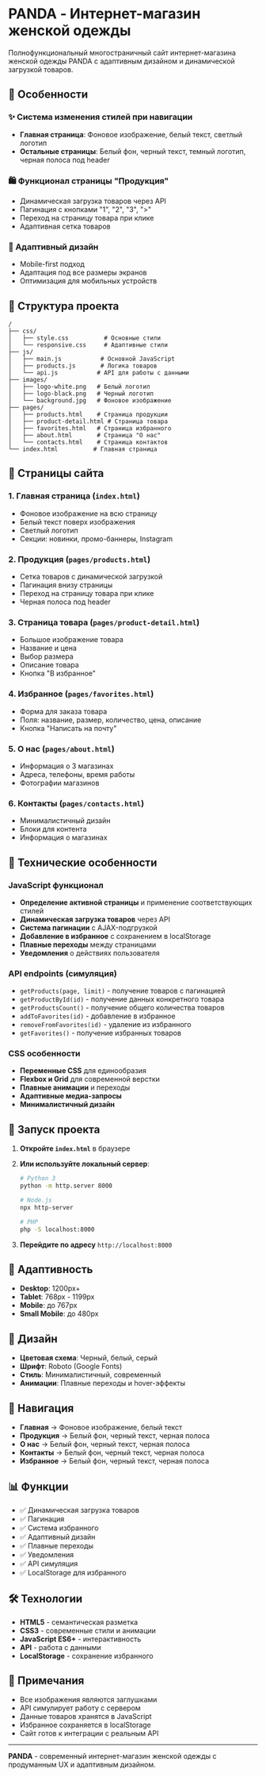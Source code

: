 # PANDA - Интернет-магазин женской одежды

Полнофункциональный многостраничный сайт интернет-магазина женской одежды PANDA с адаптивным дизайном и динамической загрузкой товаров.

## 🚀 Особенности

### ✨ Система изменения стилей при навигации
- **Главная страница**: Фоновое изображение, белый текст, светлый логотип
- **Остальные страницы**: Белый фон, черный текст, темный логотип, черная полоса под header

### 🛍️ Функционал страницы "Продукция"
- Динамическая загрузка товаров через API
- Пагинация с кнопками "1", "2", "3", ">"
- Переход на страницу товара при клике
- Адаптивная сетка товаров

### 📱 Адаптивный дизайн
- Mobile-first подход
- Адаптация под все размеры экранов
- Оптимизация для мобильных устройств

## 📁 Структура проекта

```
/
├── css/
│   ├── style.css          # Основные стили
│   └── responsive.css     # Адаптивные стили
├── js/
│   ├── main.js           # Основной JavaScript
│   ├── products.js       # Логика товаров
│   └── api.js           # API для работы с данными
├── images/
│   ├── logo-white.png   # Белый логотип
│   ├── logo-black.png   # Черный логотип
│   └── background.jpg   # Фоновое изображение
├── pages/
│   ├── products.html    # Страница продукции
│   ├── product-detail.html # Страница товара
│   ├── favorites.html   # Страница избранного
│   ├── about.html       # Страница "О нас"
│   └── contacts.html    # Страница контактов
└── index.html          # Главная страница
```

## 🎯 Страницы сайта

### 1. Главная страница (`index.html`)
- Фоновое изображение на всю страницу
- Белый текст поверх изображения
- Светлый логотип
- Секции: новинки, промо-баннеры, Instagram

### 2. Продукция (`pages/products.html`)
- Сетка товаров с динамической загрузкой
- Пагинация внизу страницы
- Переход на страницу товара при клике
- Черная полоса под header

### 3. Страница товара (`pages/product-detail.html`)
- Большое изображение товара
- Название и цена
- Выбор размера
- Описание товара
- Кнопка "В избранное"

### 4. Избранное (`pages/favorites.html`)
- Форма для заказа товара
- Поля: название, размер, количество, цена, описание
- Кнопка "Написать на почту"

### 5. О нас (`pages/about.html`)
- Информация о 3 магазинах
- Адреса, телефоны, время работы
- Фотографии магазинов

### 6. Контакты (`pages/contacts.html`)
- Минималистичный дизайн
- Блоки для контента
- Информация о магазинах

## 🔧 Технические особенности

### JavaScript функционал
- **Определение активной страницы** и применение соответствующих стилей
- **Динамическая загрузка товаров** через API
- **Система пагинации** с AJAX-подгрузкой
- **Добавление в избранное** с сохранением в localStorage
- **Плавные переходы** между страницами
- **Уведомления** о действиях пользователя

### API endpoints (симуляция)
- `getProducts(page, limit)` - получение товаров с пагинацией
- `getProductById(id)` - получение данных конкретного товара
- `getProductsCount()` - получение общего количества товаров
- `addToFavorites(id)` - добавление в избранное
- `removeFromFavorites(id)` - удаление из избранного
- `getFavorites()` - получение избранных товаров

### CSS особенности
- **Переменные CSS** для единообразия
- **Flexbox и Grid** для современной верстки
- **Плавные анимации** и переходы
- **Адаптивные медиа-запросы**
- **Минималистичный дизайн**

## 🚀 Запуск проекта

1. **Откройте `index.html`** в браузере
2. **Или используйте локальный сервер**:
   ```bash
   # Python 3
   python -m http.server 8000
   
   # Node.js
   npx http-server
   
   # PHP
   php -S localhost:8000
   ```

3. **Перейдите по адресу** `http://localhost:8000`

## 📱 Адаптивность

- **Desktop**: 1200px+
- **Tablet**: 768px - 1199px
- **Mobile**: до 767px
- **Small Mobile**: до 480px

## 🎨 Дизайн

- **Цветовая схема**: Черный, белый, серый
- **Шрифт**: Roboto (Google Fonts)
- **Стиль**: Минималистичный, современный
- **Анимации**: Плавные переходы и hover-эффекты

## 🔄 Навигация

- **Главная** → Фоновое изображение, белый текст
- **Продукция** → Белый фон, черный текст, черная полоса
- **О нас** → Белый фон, черный текст, черная полоса
- **Контакты** → Белый фон, черный текст, черная полоса
- **Избранное** → Белый фон, черный текст, черная полоса

## 📊 Функции

- ✅ Динамическая загрузка товаров
- ✅ Пагинация
- ✅ Система избранного
- ✅ Адаптивный дизайн
- ✅ Плавные переходы
- ✅ Уведомления
- ✅ API симуляция
- ✅ LocalStorage для избранного

## 🛠️ Технологии

- **HTML5** - семантическая разметка
- **CSS3** - современные стили и анимации
- **JavaScript ES6+** - интерактивность
- **API** - работа с данными
- **LocalStorage** - сохранение избранного

## 📝 Примечания

- Все изображения являются заглушками
- API симулирует работу с сервером
- Данные товаров хранятся в JavaScript
- Избранное сохраняется в localStorage
- Сайт готов к интеграции с реальным API

---

**PANDA** - современный интернет-магазин женской одежды с продуманным UX и адаптивным дизайном.